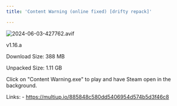 ```yaml
---
title: 'Content Warning (online fixed) [drifty repack]'

---
```

![2024-06-03-427762.avif](https://driftywinds.github.io/drifty_repacks/assets/2024-06-03-427762.avif)

v1.16.a

Download Size: 388 MB

Unpacked Size: 1.11 GB

Click on "Content Warning.exe" to play and have Steam open in the background.

Links: - https://multiup.io/885848c580dd5406954d574b5d3f46c8
